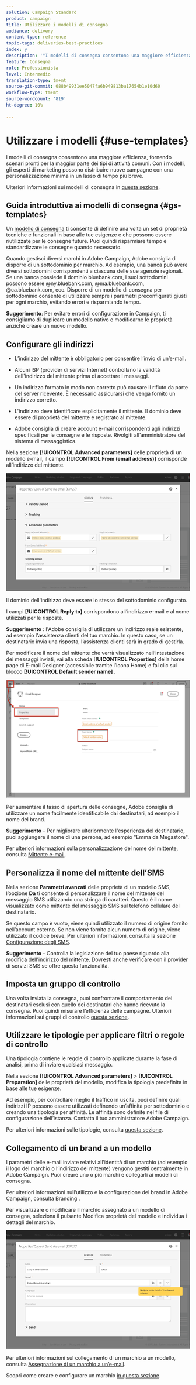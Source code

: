 ```yaml
---
solution: Campaign Standard
product: campaign
title: Utilizzare i modelli di consegna
audience: delivery
content-type: reference
topic-tags: deliveries-best-practices
index: y
description: '"I modelli di consegna consentono una maggiore efficienza fornendo scenari pronti per la maggior parte dei tipi di attività comuni."'
feature: Consegna
role: Professionista
level: Intermedio
translation-type: tm+mt
source-git-commit: 088b49931ee5047fa6b949813ba17654b1e10d60
workflow-type: tm+mt
source-wordcount: '819'
ht-degree: 10%

---
```



# Utilizzare i modelli {#use-templates}

I modelli di consegna consentono una maggiore efficienza, fornendo scenari pronti per la maggior parte dei tipi di attività comuni. Con i modelli, gli esperti di marketing possono distribuire nuove campagne con una personalizzazione minima in un lasso di tempo più breve.

Ulteriori informazioni sui modelli di consegna in [questa sezione](../../start/using/marketing-activity-templates.md).

## Guida introduttiva ai modelli di consegna {#gs-templates}

Un [modello di consegna](../../start/using/marketing-activity-templates.md#creating-a-new-template) ti consente di definire una volta un set di proprietà tecniche e funzionali in base alle tue esigenze e che possono essere riutilizzate per le consegne future. Puoi quindi risparmiare tempo e standardizzare le consegne quando necessario.

Quando gestisci diversi marchi in Adobe Campaign, Adobe consiglia di disporre di un sottodominio per marchio. Ad esempio, una banca può avere diversi sottodomini corrispondenti a ciascuna delle sue agenzie regionali. Se una banca possiede il dominio bluebank.com, i suoi sottodomini possono essere @ny.bluebank.com, @ma.bluebank.com, @ca.bluebank.com, ecc. Disporre di un modello di consegna per sottodominio consente di utilizzare sempre i parametri preconfigurati giusti per ogni marchio, evitando errori e risparmiando tempo.

**Suggerimento**: Per evitare errori di configurazione in Campaign, ti consigliamo di duplicare un modello nativo e modificarne le proprietà anziché creare un nuovo modello.

## Configurare gli indirizzi

* L’indirizzo del mittente è obbligatorio per consentire l’invio di un’e-mail.

* Alcuni ISP (provider di servizi Internet) controllano la validità dell&#39;indirizzo del mittente prima di accettare i messaggi.

* Un indirizzo formato in modo non corretto può causare il rifiuto da parte del server ricevente. È necessario assicurarsi che venga fornito un indirizzo corretto.

* L&#39;indirizzo deve identificare esplicitamente il mittente. Il dominio deve essere di proprietà del mittente e registrato al mittente.

* Adobe consiglia di creare account e-mail corrispondenti agli indirizzi specificati per le consegne e le risposte. Rivolgiti all’amministratore del sistema di messaggistica.

Nella sezione **[!UICONTROL Advanced parameters]** delle proprietà di un modello e-mail, il campo **[!UICONTROL From (email address)]** corrisponde all’indirizzo del mittente.

![](assets/template-parameters.png)

Il dominio dell&#39;indirizzo deve essere lo stesso del sottodominio configurato.

I campi **[!UICONTROL Reply to]** corrispondono all’indirizzo e-mail e al nome utilizzati per le risposte.

**Suggerimento** : l&#39;Adobe consiglia di utilizzare un indirizzo reale esistente, ad esempio l&#39;assistenza clienti del tuo marchio. In questo caso, se un destinatario invia una risposta, l’assistenza clienti sarà in grado di gestirla.

Per modificare il nome del mittente che verrà visualizzato nell’intestazione dei messaggi inviati, vai alla scheda **[!UICONTROL Properties]** della home page di E-mail Designer (accessibile tramite l’icona Home) e fai clic sul blocco **[!UICONTROL Default sender name]** .

![](assets/template-content.png)

Per aumentare il tasso di apertura delle consegne, Adobe consiglia di utilizzare un nome facilmente identificabile dai destinatari, ad esempio il nome del brand.

**Suggerimento**  - Per migliorare ulteriormente l&#39;esperienza del destinatario, puoi aggiungere il nome di una persona, ad esempio &quot;Emma da Megastore&quot;.

Per ulteriori informazioni sulla personalizzazione del nome del mittente, consulta [Mittente e-mail](../../designing/using/subject-line.md#email-sender).

## Personalizza il nome del mittente dell’SMS

Nella sezione **Parametri avanzati** delle proprietà di un modello SMS, l’opzione **Da** ti consente di personalizzare il nome del mittente del messaggio SMS utilizzando una stringa di caratteri. Questo è il nome visualizzato come mittente del messaggio SMS sul telefono cellulare del destinatario.

Se questo campo è vuoto, viene quindi utilizzato il numero di origine fornito nell’account esterno. Se non viene fornito alcun numero di origine, viene utilizzato il codice breve. Per ulteriori informazioni, consulta la sezione [Configurazione degli SMS](../../administration/using/configuring-sms-channel.md).

**Suggerimento**  - Controlla la legislazione del tuo paese riguardo alla modifica dell&#39;indirizzo del mittente. Dovresti anche verificare con il provider di servizi SMS se offre questa funzionalità.

## Imposta un gruppo di controllo

Una volta inviata la consegna, puoi confrontare il comportamento dei destinatari esclusi con quello dei destinatari che hanno ricevuto la consegna. Puoi quindi misurare l’efficienza delle campagne. Ulteriori informazioni sui gruppi di controllo [questa sezione](../../sending/using/control-group.md).

## Utilizzare le tipologie per applicare filtri o regole di controllo

Una tipologia contiene le regole di controllo applicate durante la fase di analisi, prima di inviare qualsiasi messaggio.

Nella sezione **[!UICONTROL Advanced parameters]** > **[!UICONTROL Preparation]** delle proprietà del modello, modifica la tipologia predefinita in base alle tue esigenze.

Ad esempio, per controllare meglio il traffico in uscita, puoi definire quali indirizzi IP possono essere utilizzati definendo un’affinità per sottodominio e creando una tipologia per affinità. Le affinità sono definite nel file di configurazione dell’istanza. Contatta il tuo amministratore Adobe Campaign.

Per ulteriori informazioni sulle tipologie, consulta [questa sezione](../../sending/using/managing-typologies.md).

## Collegamento di un brand a un modello

I parametri delle e-mail inviate relativi all’identità di un marchio (ad esempio il logo del marchio o l’indirizzo del mittente) vengono gestiti centralmente in Adobe Campaign. Puoi creare uno o più marchi e collegarli ai modelli di consegna.

Per ulteriori informazioni sull’utilizzo e la configurazione dei brand in Adobe Campaign, consulta Branding .

Per visualizzare o modificare il marchio assegnato a un modello di consegna, seleziona il pulsante Modifica proprietà del modello e individua i dettagli del marchio.

![](assets/template-brand.png)

Per ulteriori informazioni sul collegamento di un marchio a un modello, consulta [Assegnazione di un marchio a un’e-mail](../../administration/using/branding.md#assigning-a-brand-to-an-email).

Scopri come creare e configurare un marchio [in questa sezione](../../administration/using/branding.md#creating-a-brand).

